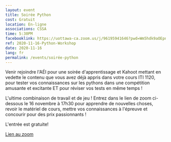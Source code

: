 ```yaml
---
layout: event
title: Soirée Python
cost: Gratuit
location: En-ligne
associations: CSSA
time: 5:30PM
facebooklink: https://uottawa-ca.zoom.us/j/96195941646?pwd=Wm5hdk9aOEpncnUvVzRaV0E2R3RMUT09
ref: 2020-11-16-Python-Workshop
date: 2020-11-16
lang: fr
permalink: /events/soirée-python
---
```


Venir rejoindre l'AÉI pour une soirée d'apprentissage et Kahoot mettant en vedette le contenu que vous avez déjà appris dans votre cours ITI 1120, pour tester vos connaissances sur les pythons dans une compétition amusante et excitante ET pour réviser vos tests en même temps !

L'ultime combinaison de travail et de jeu ! Entrez dans le lien de zoom ci-dessous le 16 novembre à 17h30 pour apprendre de nouvelles choses, revoir le matériel de cours, mettre vos connaissances à l'épreuve et concourir pour des prix passionnants !

L'entrée est gratuite!

[Lien au zoom](https://uottawa-ca.zoom.us/j/96195941646?pwd=Wm5hdk9aOEpncnUvVzRaV0E2R3RMUT09)